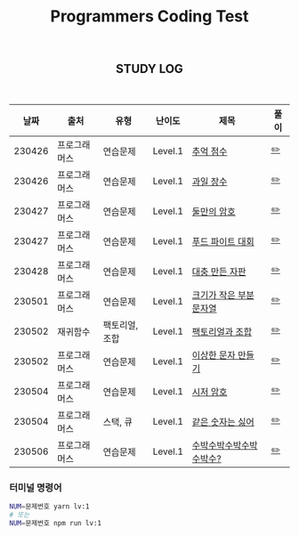 <div align="center">

# Programmers Coding Test

<br>

## STUDY LOG

<br>

| 날짜   | 출처         | 유형        | 난이도  | 제목                                                                                       | 풀이                                                                         |
| ------ | ------------ | ----------- | ------- | ------------------------------------------------------------------------------------------ | ---------------------------------------------------------------------------- |
| 230426 | 프로그래머스 | 연습문제        | Level.1 | [추억 점수](https://school.programmers.co.kr/learn/courses/30/lessons/176963)                          | [✏️](https://github.com/yjleeinkr/Programmers/tree/main/level1/176963)  |
| 230426 | 프로그래머스 | 연습문제        | Level.1 | [과일 장수](https://school.programmers.co.kr/learn/courses/30/lessons/135808)                          | [✏️](https://github.com/yjleeinkr/Programmers/tree/main/level1/135808)  |
| 230427 | 프로그래머스 | 연습문제        | Level.1 | [둘만의 암호](https://school.programmers.co.kr/learn/courses/30/lessons/155652)                          | [✏️](https://github.com/yjleeinkr/Programmers/tree/main/level1/155652)  |
| 230427 | 프로그래머스 | 연습문제        | Level.1 | [푸드 파이트 대회](https://school.programmers.co.kr/learn/courses/30/lessons/134240)                          | [✏️](https://github.com/yjleeinkr/Programmers/tree/main/level1/134240)  |
| 230428 | 프로그래머스 | 연습문제        | Level.1 | [대충 만든 자판](https://school.programmers.co.kr/learn/courses/30/lessons/160586)                          | [✏️](https://github.com/yjleeinkr/Programmers/tree/main/level1/160586)  |
| 230501 | 프로그래머스 | 연습문제        | Level.1 | [크기가 작은 부분 문자열](https://school.programmers.co.kr/learn/courses/30/lessons/147355)                          | [✏️](https://github.com/yjleeinkr/Programmers/tree/main/level1/147355)  |
| 230502 | 재귀함수 | 팩토리얼, 조합        | Level.1 | [팩토리얼과 조합]()                          | [✏️](https://github.com/yjleeinkr/Programmers/tree/main/level1/nCr)  |
| 230502 | 프로그래머스 | 연습문제        | Level.1 | [이상한 문자 만들기](https://school.programmers.co.kr/learn/courses/30/lessons/12930)                          | [✏️](https://github.com/yjleeinkr/Programmers/tree/main/level1/12930)  |
| 230504 | 프로그래머스 | 연습문제        | Level.1 | [시저 암호](https://school.programmers.co.kr/learn/courses/30/lessons/12926)                          | [✏️](https://github.com/yjleeinkr/Programmers/tree/main/level1/12926)  |
| 230504 | 프로그래머스 | 스택, 큐        | Level.1 | [같은 숫자는 싫어](https://school.programmers.co.kr/learn/courses/30/lessons/12906)                          | [✏️](https://github.com/yjleeinkr/Programmers/tree/main/level1/12906)  |
| 230506 | 프로그래머스 | 연습문제        | Level.1 | [수박수박수박수박수박수?](https://school.programmers.co.kr/learn/courses/30/lessons/12922)                          | [✏️](https://github.com/yjleeinkr/Programmers/tree/main/level1/12922)  |

</div>

### 터미널 명령어 
```bash
NUM=문제번호 yarn lv:1
# 또는
NUM=문제번호 npm run lv:1
```